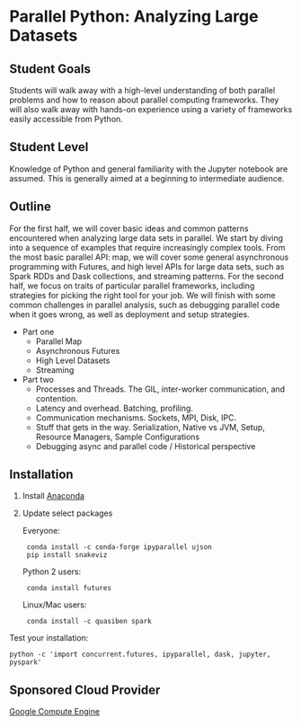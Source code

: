 # Parallel Python: Analyzing Large Datasets

## Student Goals

Students will walk away with a high-level understanding of both parallel problems and how to reason about parallel computing frameworks. 
They will also walk away with hands-on experience using a variety of frameworks easily accessible from Python.

## Student Level

Knowledge of Python and general familiarity with the Jupyter notebook are assumed. 
This is generally aimed at a beginning to intermediate audience.


## Outline

For the first half, we will cover basic ideas and common patterns encountered when analyzing large
data sets in parallel. We start by diving into a sequence of examples that require increasingly
complex tools. From the most basic parallel API: map, we will cover some general asynchronous
programming with Futures, and high level APIs for large data sets, such as Spark RDDs and Dask
collections, and streaming patterns. For the second half, we focus on traits of particular parallel
frameworks, including strategies for picking the right tool for your job. We will finish with some
common challenges in parallel analysis, such as debugging parallel code when it goes wrong, as well
as deployment and setup strategies.


- Part one
    - Parallel Map
    - Asynchronous Futures
    - High Level Datasets
    - Streaming
- Part two
    - Processes and Threads.  The GIL, inter-worker communication, and contention.
    - Latency and overhead.  Batching, profiling.
    - Communication mechanisms.  Sockets, MPI, Disk, IPC.
    - Stuff that gets in the way.  Serialization, Native vs JVM, Setup, Resource Managers, Sample Configurations
    - Debugging async and parallel code / Historical perspective


## Installation

1. Install [Anaconda](https://www.continuum.io/downloads)
2. Update select packages

    Everyone:

        conda install -c conda-forge ipyparallel ujson
        pip install snakeviz

    Python 2 users:

        conda install futures

    Linux/Mac users:

        conda install -c quasiben spark

Test your installation:

    python -c 'import concurrent.futures, ipyparallel, dask, jupyter, pyspark'

## Sponsored Cloud Provider

[Google Compute Engine](https://cloud.google.com/compute/)
